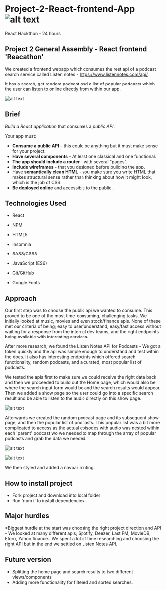 # Project-2-React-frontend-App ![alt text](https://miro.medium.com/fit/c/50/50/1*HDIDs6Iq0bW-2qeYXqjp9w.png "GA logo")
React Hackthon - 24 hours


## Project 2 General Assembly - React frontend 'Reacathon'

We created a frontend webapp which consumes the rest api of a podcast search service called Listen notes - https://www.listennotes.com/api/

It has a search, get random podcast and a list of popular podcasts which the user can listen to online directly from within our app.

![alt text](https://i.imgur.com/fkRsDbO.png "Project screenshot")

## Brief

*Build a React application* that consumes a *public API*.

Your app must:

* **Consume a public API** – this could be anything but it must make sense for your project.
* **Have several components** - At least one classical and one functional.
* **The app should include a router** - with several "pages".
* **Include wireframes** - that you designed before building the app.
* Have **semantically clean HTML** - you make sure you write HTML that makes structural sense rather than thinking about how it might look, which is the job of CSS.
* **Be deployed online** and accessible to the public.


## Technologies Used

* React

* NPM

* HTML5

* Insomnia

* SASS/CSS3

* JavaScript (ES6)

* Git/GitHub

* Google Fonts

## Approach

Our first step was to choose the public api we wanted to consume. This proved to be one of the most time-consuming, challenging tasks. We initially looked at music, movies and even stock/finance apis. None of these met our criteria of being; easy to user/understand, easy/fast access without waiting for a response from the internal dev teams, and the right endpoints being available with interesting services. 

After more research, we found the Listen Notes API for Podcasts - We got a token quickly and the api was simple enough to understand and test within the docs. It also has interesting endpoints which offered search functionality, random podcasts, and a curated, most popular list of podcasts. 

We tested the apis first to make sure we could receive the right data back and then we proceeded to build out the Home page, which would also be where the search input form would be and the search results would appear. Then we added a show page so the user could go into a specific search result and be able to listen to the audio directly on this show page. 


![alt text](https://i.imgur.com/cpkakiF.png "Project screenshot")

Afterwards we created the random podcast page and its subsequent show page, and then the popular list of podcasts. This popular list was a bit more complicated to access as the actual episodes with audio was nested within each 'parent' podcast wo we needed to map through the array of popular podcasts and grab the data we needed. 

![alt text](https://i.imgur.com/rlXAi6F.png "Project screenshot")

![alt text](https://i.imgur.com/fs4OOeX.png "Project screenshot")

We then styled and added a navbar routing. 

## How to install project 

* Fork project and download into local folder
* Run 'npm i' to install dependencies

## Major hurdles

*Biggest hurdle at the start was choosing the right project direction and API - We looked at many different apis; Spotify, Deezer, Last FM, MovieDB, Etoro, Yahoo finance...We spent a lot of time researching and choosing the right API but in the end we settled on Listen Notes API. 

## Future version 

* Splitting the home page and search results to two different views/components
* Adding more functionality for filtered and sorted searches. 



